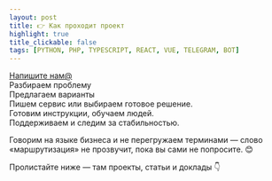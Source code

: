 ```yaml
---
layout: post
title: 👉 Как проходит проект
highlight: true
title_clickable: false
tags: [PYTHON, PHP, TYPESCRIPT, REACT, VUE, TELEGRAM, BOT]
---
```


<div class="step-flow" role="list" aria-label="Как проходит проект">
  <div class="step" role="listitem"><a href="/contacts">Напишите нам<span class="contact-badge">@</span></a></div>
  <div class="step" role="listitem">Разбираем проблему</div>
  <div class="step" role="listitem">Предлагаем варианты</div>
  <div class="step" role="listitem">Пишем сервис или выбираем готовое решение.</div>
  <div class="step" role="listitem">Готовим инструкции, обучаем людей.</div>
  <div class="step" role="listitem">Поддерживаем и следим за стабильностью.</div>
</div>

Говорим на языке бизнеса и не перегружаем терминами — слово «маршрутизация» не прозвучит, пока вы сами не попросите. 😊

Пролистайте ниже — там проекты, статьи и доклады 👇

